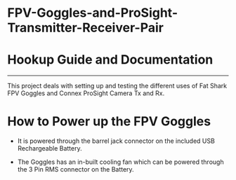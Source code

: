 # FPV-Goggles-and-ProSight-Transmitter-Receiver-Pair
# Hookup Guide and Documentation
----------------------

This project deals with setting up and testing the different uses of Fat Shark FPV Goggles and Connex ProSight Camera Tx and Rx.

# How to Power up the FPV Goggles
* It is powered through the barrel jack connector on the included USB Rechargeable Battery.

* The Goggles has an in-built cooling fan which can be powered through the 3 Pin RMS connector on the Battery.
